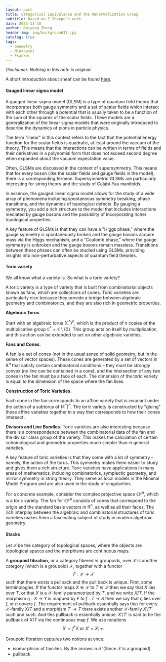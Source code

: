 ```yaml
---
layout: post
title: Categorical Equivalence and the Renormalization Group
subtitle: Based on E.Sharpe's work
date: 2023-11-18
author: Baiyang Zhang
header-img: img/background11.jpg
catalog: true
tags:
  - Geometry
  - Minkowski
  - Frankel
---
```


*Disclaimer: Nothing in this note is original.*

A short introduction about sheaf can be found [here](https://www.mathlimbo.net/blog/2023/Basic-Algebraic-Geometry-6/).
####  Gauged linear sigma model

A gauged linear sigma model (GLSM) is a type of quantum field theory that incorporates both gauge symmetry and a set of scalar fields which interact with each other through a potential that is usually taken to be a function of the sum of the squares of the scalar fields. These models are a generalization of the linear sigma models that were originally introduced to describe the dynamics of pions in particle physics.

The term "linear" in this context refers to the fact that the potential energy function for the scalar fields is quadratic, at least around the vacuum of the theory. This means that the interactions can be written in terms of fields and their derivatives in a polynomial form that does not exceed second degree when expanded about the vacuum expectation value.

Often, GLSMs are discussed in the context of supersymmetry. This means that for every boson (like the scalar fields and gauge fields in the model), there is a corresponding fermion. Supersymmetric GLSMs are particularly interesting for string theory and the study of Calabi-Yau manifolds.

In essence, the gauged linear sigma model allows for the study of a wide array of phenomena including spontaneous symmetry breaking, phase transitions, and the dynamics of topological defects. By gauging a symmetry, you add a rich structure to the model that includes interactions mediated by gauge bosons and the possibility of incorporating richer topological properties.

A key feature of GLSMs is that they can have a "Higgs phase," where the gauge symmetry is spontaneously broken and the gauge bosons acquire mass via the Higgs mechanism, and a "Coulomb phase," where the gauge symmetry is unbroken and the gauge bosons remain massless. Transitions between these phases can often be studied using GLSMs, providing insights into non-perturbative aspects of quantum field theories.

#### Toric variety

We all know what a variety is. So what is a toric variety?

A toric variety is a type of variety that is built from combinatorial objects known as fans, which are collections of cones. Toric varieties are particularly nice because they provide a bridge between algebraic geometry and combinatorics, and they are also rich in geometric properties. 

**Algebraic Torus.** 

Start with an algebraic torus $( \mathbb{C}^* )^n$, which is the product of $n$ copies of the multiplicative group $\mathbb{C}^* = \mathbb{C} \setminus \{0\}$. This group acts on itself by multiplication, and this action can be extended to act on other algebraic varieties.

**Fans and Cones.** 

A fan is a set of cones (not in the usual sense of solid geometry, but in the sense of vector spaces). These cones are generated by a set of vectors in $\mathbb{R}^n$ that satisfy certain combinatorial conditions – they must be strongly convex (no line can be contained in a cone), and the intersection of any two cones in the fan must be a face of each. The dimension of the toric variety is equal to the dimension of the space where the fan lives.

**Construction of Toric Varieties.** 

Each cone in the fan corresponds to an affine variety that is invariant under the action of a subtorus of $( \mathbb{C}^* )^n$. The toric variety is constructed by "gluing" these affine varieties together in a way that corresponds to how their cones intersect.

**Divisors and Line Bundles.** Toric varieties are also interesting because there is a correspondence between the combinatorial data of the fan and the divisor class group of the variety. This makes the calculation of certain cohomological and geometric properties much simpler than in general varieties.

A key feature of toric varieties is that they come with a lot of symmetry – namely, the action of the torus. This symmetry makes them easier to study and gives them a rich structure. Toric varieties have applications in many areas of mathematics, including combinatorics, symplectic geometry, and mirror symmetry in string theory. They serve as local models in the Minimal Model Program and are also used in the study of singularities.

For a concrete example, consider the complex projective space $\mathbb{CP}^n$, which is a toric variety. The fan for $\mathbb{CP}^n$ consists of cones that correspond to the origin and the standard basis vectors in $\mathbb{R}^n$, as well as all their faces. The rich interplay between the algebraic and combinatorial structures of toric varieties makes them a fascinating subject of study in modern algebraic geometry.

#### Stacks

Let $\mathcal{T}$ be the category of topological spaces, where the objects are topological spaces and the morphisms are continuous maps. 

A **groupoid fibration,** or a category fibered *in* groupoids, over $\mathcal{T}$ is another category (which is a groupoid) $\mathcal{X}$, together with a functor 
$$
F: \mathcal{X} \to \mathcal{T}
$$
such that there exists a pullback and the pull back is unique. First, some terminologies. If the functor maps $X \in \mathcal{X}$ to $T \in \mathcal{T}$ then we say that $X$ lies over $T$, or that $X$ is a $\mathcal{X}$-family parametrized by $T$, and we write $X / T$. If the morphism $\eta: X \to Y$ is mapped by $F$ to $f: T\to S$ then we say that $\eta$ lies over $f$, or $\eta$ *covers* $f$. The requirement of pullback essentially says that for every $\mathcal{X}$-family $X / T$  and a morphism $T' \to T$ there exists another $\mathcal{X}$-family $X' / T'$ such and such. And this pullback is essentially unique. $X' / T'$ is said to be the pullback of $X / T$ via the continuous map $f$. We use notations
$$
X' = f^{\ast } X \text{ or } X' = X \mid _ {T'}.
$$

Groupoid fibration captures two notions at once:
- isomorphism of families. By the arrows in $\mathcal{X}$ (Since $\mathcal{X}$ is a groupoid).
- pullback.






